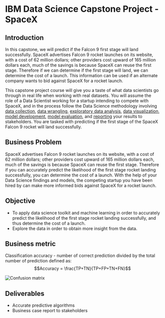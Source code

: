 # IBM Data Science Capstone Project - SpaceX

## Introduction

In this capstone, we will predict if the Falcon 9 first stage will land successfully. SpaceX advertises Falcon 9 rocket launches on its website, with a cost of 62 million dollars; other providers cost upward of 165 million dollars each, much of the savings is because SpaceX can reuse the first stage. Therefore if we can determine if the first stage will land, we can determine the cost of a launch. This information can be used if an alternate company wants to bid against SpaceX for a rocket launch. 

This capstone project course will give you a taste of what data scientists go through in real life when working with real datasets. You will assume the role of a Data Scientist working for a startup intending to compete with SpaceX, and in the process follow the Data Science methodology involving [data collection](https://github.com/nataliaferrazzo/IBM-Data-Science-Capstone-SpaceX/blob/main/Data%20Collection%20API.ipynb), [data wrangling](https://github.com/nataliaferrazzo/IBM-Data-Science-Capstone-SpaceX/blob/main/Data%20Wrangling.ipynb), [exploratory data analysis](https://github.com/nataliaferrazzo/IBM-Data-Science-Capstone-SpaceX/blob/main/EDA%20with%20SQL.ipynb), [data visualization](https://github.com/nataliaferrazzo/IBM-Data-Science-Capstone-SpaceX/blob/main/EDA%20with%20Data%20Visualization.ipynb), [model development](https://github.com/nataliaferrazzo/IBM-Data-Science-Capstone-SpaceX/blob/main/Machine%20Learning%20Prediction.ipynb), [model evaluation](https://github.com/nataliaferrazzo/IBM-Data-Science-Capstone-SpaceX/blob/main/Machine%20Learning%20Prediction.ipynb), and [reporting](https://github.com/nataliaferrazzo/IBM-Data-Science-Capstone-SpaceX/blob/main/Winning%20Space%20Race%20with%20Data%20Science.pdf) your results to stakeholders. You are tasked with predicting if the first stage of the SpaceX Falcon 9 rocket will land successfully. 

## Business Problem
SpaceX advertises Falcon 9 rocket launches on its website, with a cost of 62 million dollars; other providers cost upward of 165 million dollars each, much of the savings is because SpaceX can reuse the first stage. Therefore if you can accurately predict the likelihood of the first stage rocket landing successfully, you can determine the cost of a launch. With the help of your Data Science findings and models, the competing startup you have been hired by can make more informed bids against SpaceX for a rocket launch. 

## Objective
- To apply data science toolkit and machine learning in order to accurately predict the likelihood of the first stage rocket landing successfully, and thus determine the cost of a launch.
- Explore the data in order to obtain more insight from the data.

## Business metric
Classification accuracy - number of correct prediction divided by the total number of prediction defined as:
$$Accuracy = \frac{TP+TN}{TP+FP+TN+FN}$$

![Confusion matrix](https://github.com/nataliaferrazzo/IBM-Data-Science-Capstone-SpaceX/blob/main/Plots/Confusion%20matrix.PNG)

## Deliverables
- Accurate predictive algorithms
- Business case report to stakeholders



